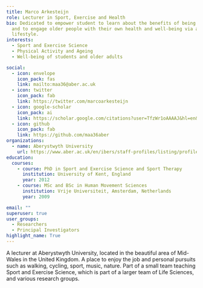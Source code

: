 ```yaml
---
title: Marco Arkesteijn
role: Lecturer in Sport, Exercise and Health
bio: Dedicated to empower student to learn about the benefits of being active,
  and to engage older people with their own health and well-being via an active
  lifestyle.
interests:
  - Sport and Exercise Science
  - Physical Activity and Ageing
  - Well-being of students and older adults

social:
  - icon: envelope
    icon_pack: fas
    link: mailto:maa36@aber.ac.uk
  - icon: twitter
    icon_pack: fab
    link: https://twitter.com/marcoarkesteijn
  - icon: google-scholar
    icon_pack: ai
    link: https://scholar.google.com/citations?user=TfzWr1oAAAAJ&hl=en&oi=sra
  - icon: github
    icon_pack: fab
    link: https://github.com/maa36aber
organizations:
  - name: Aberystwyth University
    url: https://www.aber.ac.uk/en/ibers/staff-profiles/listing/profile/maa36/
education:
  courses:
    - course: PhD in Sport and Exercise Science and Sport Therapy
      institution: University of Kent, England
      year: 2012
    - course: MSc and BSc in Human Movement Sciences
      institution: Vrije Universiteit, Amsterdam, Netherlands
      year: 2009

email: ""
superuser: true
user_groups:
  - Researchers
  - Principal Investigators
highlight_name: True
---
```


A lecturer at Aberystwyth University, located in the beautiful area of Mid-Wales in the United Kingdom. A place to enjoy the job and personal pursuits such as walking, cycling, sport, music, nature. Part of a small team teaching Sport and Exercise Science, which is part of a larger team of Life Sciences, and various research groups.

